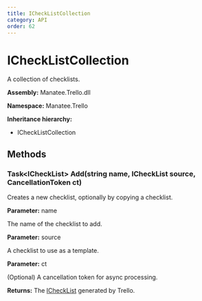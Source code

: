 ```yaml
---
title: ICheckListCollection
category: API
order: 62
---
```


# ICheckListCollection

A collection of checklists.

**Assembly:** Manatee.Trello.dll

**Namespace:** Manatee.Trello

**Inheritance hierarchy:**

- ICheckListCollection

## Methods

### Task&lt;ICheckList&gt; Add(string name, ICheckList source, CancellationToken ct)

Creates a new checklist, optionally by copying a checklist.

**Parameter:** name

The name of the checklist to add.

**Parameter:** source

A checklist to use as a template.

**Parameter:** ct

(Optional) A cancellation token for async processing.

**Returns:** The [ICheckList](ICheckList#ichecklist) generated by Trello.

